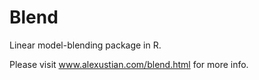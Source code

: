 Blend
=====
Linear model-blending package in R.

Please visit www.alexustian.com/blend.html for more info.

